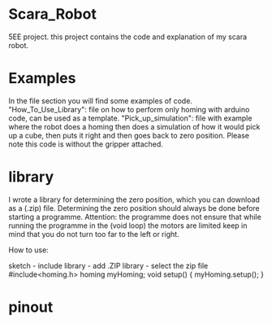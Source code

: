 # Scara_Robot
5EE project. this project contains the code and explanation of my scara robot.
# Examples
In the file section you will find some examples of code.
"How_To_Use_Library": file on how to perform only homing with arduino code, can be used as a template.
"Pick_up_simulation": file with example where the robot does a homing then does a simulation of how it would pick up a cube, then puts it right and then goes back to zero position. Please note this code is without the gripper attached.
# library
I wrote a library for determining the zero position, which you can download as a (.zip) file. Determining the zero position should always be done before starting a programme. Attention: the programme does not ensure that while running the programme in the (void loop) the motors are limited keep in mind that you do not turn too far to the left or right.
 
How to use:

sketch - include library - add .ZIP library - select the zip file
#include<homing.h>
homing myHoming;
void setup() {
myHoming.setup();
}
# pinout
